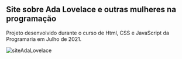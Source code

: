 ## Site sobre Ada Lovelace e outras mulheres na programação

Projeto desenvolvido durante o curso de Html, CSS e JavaScript da Programaria em Julho de 2021.

![siteAdaLovelace](https://user-images.githubusercontent.com/70179922/131904737-49c6d2e2-e9b2-4982-9d26-343bf31b3586.gif)

